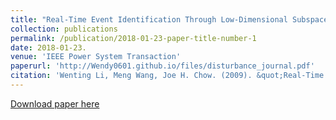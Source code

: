 ```yaml
---
title: "Real-Time Event Identification Through Low-Dimensional Subspace Characterization of High-Dimensional Synchrophasor Data"
collection: publications
permalink: /publication/2018-01-23-paper-title-number-1 
date: 2018-01-23.
venue: 'IEEE Power System Transaction'
paperurl: 'http://Wendy0601.github.io/files/disturbance_journal.pdf'
citation: 'Wenting Li, Meng Wang, Joe H. Chow. (2009). &quot;Real-Time Event Identification Through Low-Dimensional Subspace Characterization of High-Dimensional Synchrophasor Data; <i>IEEE Power System Transaction </i>. 1(1).'
--- 
```

[Download paper here](http://Wendy0601.github.io/files/disturbance_journal.pdf)
 
